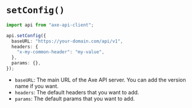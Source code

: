 # `setConfig()`

```ts
import api from "axe-api-client";

api.setConfig({
  baseURL: "https://your-domain.com/api/v1",
  headers: {
    "x-my-common-header": "my-value",
  },
  params: {},
});
```

- `baseURL`: The main URL of the Axe API server. You can add the version name if you want.
- `headers`: The default headers that you want to add.
- `params`: The default params that you want to add.
